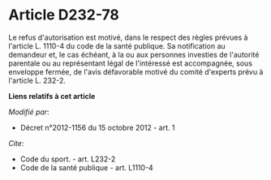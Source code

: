 # Article D232-78

Le refus d'autorisation est motivé, dans le respect des règles prévues à l'article L. 1110-4 du code de la santé publique. Sa
notification au demandeur et, le cas échéant, à la ou aux personnes investies de l'autorité parentale ou au représentant
légal de l'intéressé est accompagnée, sous enveloppe fermée, de l'avis défavorable motivé du comité d'experts prévu à
l'article L. 232-2.

**Liens relatifs à cet article**

_Modifié par_:

  - Décret n°2012-1156 du 15 octobre 2012 - art. 1

_Cite_:

  - Code du sport. - art. L232-2
  - Code de la santé publique - art. L1110-4
